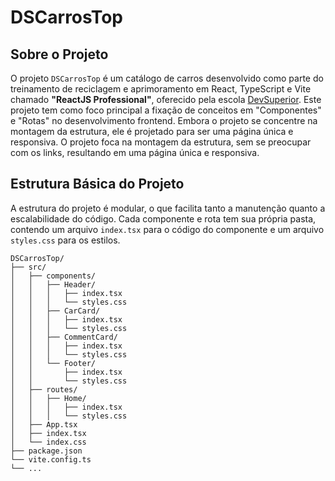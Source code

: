 # DSCarrosTop

## Sobre o Projeto

O projeto `DSCarrosTop` é um catálogo de carros desenvolvido como parte do treinamento de reciclagem e aprimoramento em React, TypeScript e Vite chamado **"ReactJS Professional"**, oferecido pela escola [DevSuperior](https://devsuperior.com.br). Este projeto tem como foco principal a fixação de conceitos em "Componentes" e "Rotas" no desenvolvimento frontend. Embora o projeto se concentre na montagem da estrutura, ele é projetado para ser uma página única e responsiva. O projeto foca na montagem da estrutura, sem se preocupar com os links, resultando em uma página única e responsiva.

## Estrutura Básica do Projeto

A estrutura do projeto é modular, o que facilita tanto a manutenção quanto a escalabilidade do código. Cada componente e rota tem sua própria pasta, contendo um arquivo `index.tsx` para o código do componente e um arquivo `styles.css` para os estilos.

```
DSCarrosTop/
├── src/
│   ├── components/
│   │   ├── Header/
│   │   │   ├── index.tsx
│   │   │   └── styles.css
│   │   ├── CarCard/
│   │   │   ├── index.tsx
│   │   │   └── styles.css
│   │   ├── CommentCard/
│   │   │   ├── index.tsx
│   │   │   └── styles.css
│   │   └── Footer/
│   │       ├── index.tsx
│   │       └── styles.css
│   ├── routes/
│   │   ├── Home/
│   │   │   ├── index.tsx
│   │   │   └── styles.css
│   ├── App.tsx
│   ├── index.tsx
│   └── index.css
├── package.json
└── vite.config.ts
└── ...
```